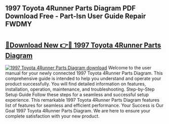 ## 1997 Toyota 4Runner Parts Diagram PDF Download Free - Part-Isn User Guide Repair FWDMY

# <h2><a href="http://dftsth.blite.top/?on=1997+Toyota+4Runner+Parts+Diagram">🔗Download New 👉🔴 1997 Toyota 4Runner Parts Diagram</a></h2>

[![1997 Toyota 4Runner Parts Diagram download](https://i.imgur.com/lujVjoI.png)](http://dftsth.blite.top/?on=1997+Toyota+4Runner+Parts+Diagram)
Welcome to the user manual for your newly connected 1997 Toyota 4Runner Parts Diagram. This comprehensive guide is intended to help you understand and operate your product successfully. You will find detailed information on features, installation, operation, maintenance, and troubleshooting. Step-by-Step Setup Guide Follow these steps for a seamless and successful setup experience. This remarkable 1997 Toyota 4Runner Parts Diagram features list of features for seamless and efficient performance. Your Success is Our Goal 1997 Toyota 4Runner Parts Diagram. We are here to ensure your complete satisfaction with your new product.
